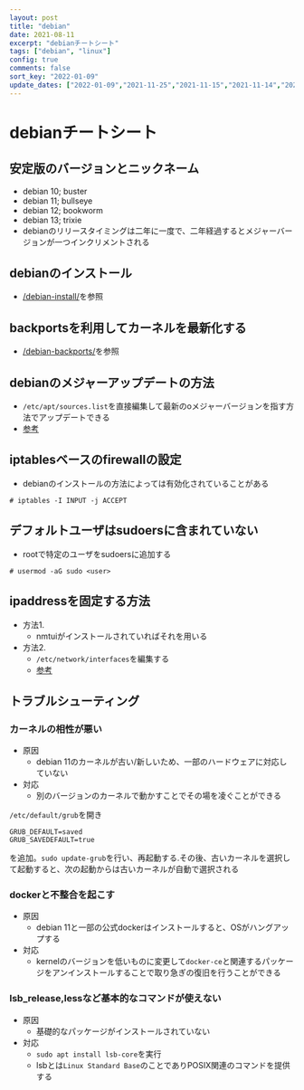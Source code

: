 ```yaml
---
layout: post
title: "debian"
date: 2021-08-11
excerpt: "debianチートシート"
tags: ["debian", "linux"]
config: true
comments: false
sort_key: "2022-01-09"
update_dates: ["2022-01-09","2021-11-25","2021-11-15","2021-11-14","2021-11-14","2021-10-31","2021-09-03","2021-08-23","2021-08-21","2021-08-19","2021-08-12"]
---
```


# debianチートシート

## 安定版のバージョンとニックネーム
   - debian 10; buster
   - debian 11; bullseye
   - debian 12; bookworm
   - debian 13; trixie
 - debianのリリースタイミングは二年に一度で、二年経過するとメジャーバージョンが一つインクリメントされる

## debianのインストール
 - [/debian-install/](/debian-install/)を参照

## backportsを利用してカーネルを最新化する
 - [/debian-backports/](/debian-backports/)を参照

## debianのメジャーアップデートの方法
 - `/etc/apt/sources.list`を直接編集して最新のoメジャーバージョンを指す方法でアップデートできる
 - [参考](https://wiki.debian.org/SourcesList)

## iptablesベースのfirewallの設定
 - debianのインストールの方法によっては有効化されていることがある

```console
# iptables -I INPUT -j ACCEPT
```

## デフォルトユーザはsudoersに含まれていない
 - rootで特定のユーザをsudoersに追加する

```console
# usermod -aG sudo <user>
```

## ipaddressを固定する方法
 - 方法1.
   - nmtuiがインストールされていればそれを用いる
 - 方法2.
   - `/etc/network/interfaces`を編集する
   - [参考](https://www.server-world.info/query?os=Debian_12&p=initial_conf&f=3)

## トラブルシューティング

### カーネルの相性が悪い
 - 原因
   - debian 11のカーネルが古い/新しいため、一部のハードウェアに対応していない
 - 対応
   - 別のバージョンのカーネルで動かすことでその場を凌ぐことができる  

`/etc/default/grub`を開き
```
GRUB_DEFAULT=saved
GRUB_SAVEDEFAULT=true
```
を追加。`sudo update-grub`を行い、再起動する.その後、古いカーネルを選択して起動すると、次の起動からは古いカーネルが自動で選択される

### dockerと不整合を起こす
 - 原因
   - debian 11と一部の公式dockerはインストールすると、OSがハングアップする  
 - 対応
   - kernelのバージョンを低いものに変更して`docker-ce`と関連するパッケージをアンインストールすることで取り急ぎの復旧を行うことができる  

### lsb_release,lessなど基本的なコマンドが使えない
 - 原因
   - 基礎的なパッケージがインストールされていない
 - 対応
   - `sudo apt install lsb-core`を実行
   - lsbとは`Linux Standard Base`のことでありPOSIX関連のコマンドを提供する
